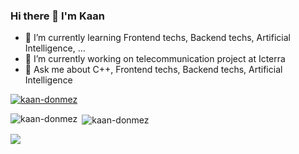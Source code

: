 ### Hi there 👋 I'm Kaan

- 🌱 I’m currently learning Frontend techs, Backend techs, Artificial Intelligence, ...
- 🔭 I’m currently working on telecommunication project at Icterra
- 💬 Ask me about C++, Frontend techs, Backend techs, Artificial Intelligence
<!--
**kaan-donmez/kaan-donmez** is a ✨ _special_ ✨ repository because its `README.md` (this file) appears on your GitHub profile.

Here are some ideas to get you started:

- 🔭 I’m currently working on ...
- 👯 I’m looking to collaborate on ...
- 🤔 I’m looking for help with ...
- 💬 Ask me about ...
- 📫 How to reach me: ...
- 😄 Pronouns: ...
- ⚡ Fun fact: ...
-->

<p align="left"> <a href="https://github.com/ryo-ma/github-profile-trophy"><img src="https://github-profile-trophy.vercel.app/?username=kaan-donmez" alt="kaan-donmez" /></a> </p>

<p><img align="left" src="https://github-readme-stats.vercel.app/api/top-langs?username=kaan-donmez&show_icons=true&locale=en&layout=compact" alt="kaan-donmez" /></p>

<p>&nbsp;<img align="center" src="https://github-readme-stats.vercel.app/api?username=kaan-donmez&show_icons=true&locale=en" alt="kaan-donmez" /></p>

![](https://komarev.com/ghpvc/?username=kaan-donmez&color=brightgreen)
